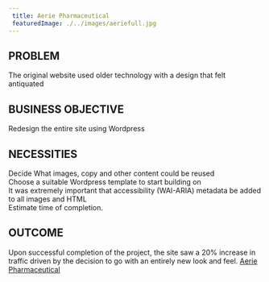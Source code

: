 ```yaml
---
 title: Aerie Pharmaceutical
 featuredImage: ./../images/aeriefull.jpg
---
```

## PROBLEM
The original website used older technology with a design that felt antiquated

## BUSINESS OBJECTIVE
Redesign the entire site using Wordpress

## NECESSITIES
Decide What images, copy and other content could be reused<br />
Choose a suitable Wordpress template to start building on<br />
It was extremely important that accessibility (WAI-ARIA) metadata be added to all images and HTML<br />
Estimate time of completion.
<br />
## OUTCOME
Upon successful completion of the project, the site saw a 20% increase in traffic driven by the decision to go with an entirely new look and feel.
[Aerie Pharmaceutical](https://aeriepharma.com/)